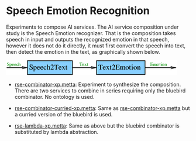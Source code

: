 # Speech Emotion Recognition

Experiments to compose AI services.  The AI service composition under
study is the Speech Emotion recognizer.  That is the composition takes
speech in input and outputs the recognized emotion in that speech,
however it does not do it directly, it must first convert the speech
into text, then detect the emotion in the text, as graphically shown
below.

![Speech Emotion Recognition](figs/RecognizeSpeechEmotion.png "Speech Emotion Recognition AI service composition")

- [rse-combinator-xp.metta](rse-combinator-xp.metta): Experiment to
  synthesize the composition.  There are two services to combine in
  series requiring only the bluebird combinator.  No ontology is used.

- [rse-combinator-curried-xp.metta](rse-combinator-curried-xp.metta):
  Same as [rse-combinator-xp.metta](rse-combinator-xp.metta) but a
  curried version of the bluebird is used.

- [rse-lambda-xp.metta](rse-lambda-xp.metta): Same as above but the
  bluebird combinator is substituted by lambda abstraction.

